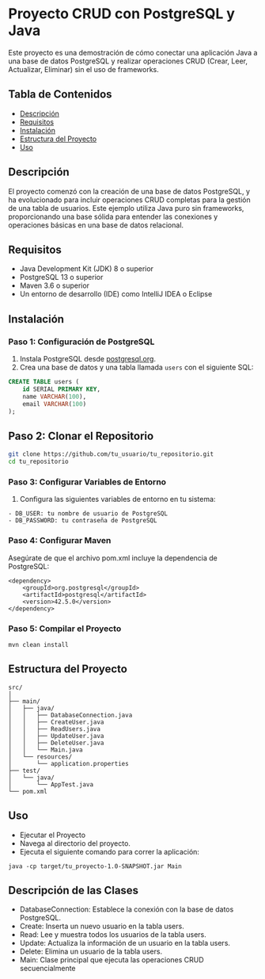 # Proyecto CRUD con PostgreSQL y Java

Este proyecto es una demostración de cómo conectar una aplicación Java a una base de datos PostgreSQL y realizar operaciones CRUD (Crear, Leer, Actualizar, Eliminar) sin el uso de frameworks.

## Tabla de Contenidos
- [Descripción](#descripción)
- [Requisitos](#requisitos)
- [Instalación](#instalación)
- [Estructura del Proyecto](#estructura-del-proyecto)
- [Uso](#uso)

## Descripción
El proyecto comenzó con la creación de una base de datos PostgreSQL, y ha evolucionado para incluir operaciones CRUD completas para la gestión de una tabla de usuarios. Este ejemplo utiliza Java puro sin frameworks, proporcionando una base sólida para entender las conexiones y operaciones básicas en una base de datos relacional.

## Requisitos
- Java Development Kit (JDK) 8 o superior
- PostgreSQL 13 o superior
- Maven 3.6 o superior
- Un entorno de desarrollo (IDE) como IntelliJ IDEA o Eclipse

## Instalación

### Paso 1: Configuración de PostgreSQL
1. Instala PostgreSQL desde [postgresql.org](https://www.postgresql.org/download/).
2. Crea una base de datos y una tabla llamada `users` con el siguiente SQL:

```sql
CREATE TABLE users (
    id SERIAL PRIMARY KEY,
    name VARCHAR(100),
    email VARCHAR(100)
); 
```

## Paso 2: Clonar el Repositorio

```bash
git clone https://github.com/tu_usuario/tu_repositorio.git
cd tu_repositorio
```

### Paso 3: Configurar Variables de Entorno
1. Configura las siguientes variables de entorno en tu sistema:
```
- DB_USER: tu nombre de usuario de PostgreSQL
- DB_PASSWORD: tu contraseña de PostgreSQL
```

### Paso 4: Configurar Maven
Asegúrate de que el archivo pom.xml incluye la dependencia de PostgreSQL:
```
<dependency>
    <groupId>org.postgresql</groupId>
    <artifactId>postgresql</artifactId>
    <version>42.5.0</version>
</dependency>
```
### Paso 5: Compilar el Proyecto
```
mvn clean install
```
## Estructura del Proyecto
```
src/
│
├── main/
│   ├── java/
│   │   ├── DatabaseConnection.java
│   │   ├── CreateUser.java
│   │   ├── ReadUsers.java
│   │   ├── UpdateUser.java
│   │   ├── DeleteUser.java
│   │   └── Main.java
│   └── resources/
│       └── application.properties
├── test/
│   └── java/
│       └── AppTest.java
└── pom.xml
```
## Uso
- Ejecutar el Proyecto
- Navega al directorio del proyecto.
- Ejecuta el siguiente comando para correr la aplicación:
```
java -cp target/tu_proyecto-1.0-SNAPSHOT.jar Main
```
## Descripción de las Clases
- DatabaseConnection: Establece la conexión con la base de datos PostgreSQL.
- Create: Inserta un nuevo usuario en la tabla users.
- Read: Lee y muestra todos los usuarios de la tabla users.
- Update: Actualiza la información de un usuario en la tabla users.
- Delete: Elimina un usuario de la tabla users.
- Main: Clase principal que ejecuta las operaciones CRUD secuencialmente
